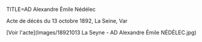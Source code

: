 TITLE=AD Alexandre Émile Nédélec

Acte de décès du 13 octobre 1892, La Seine, Var

[Voir l'acte](Images/18921013 La Seyne - AD Alexandre Émile NÉDÉLEC.jpg)


